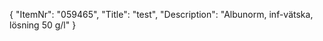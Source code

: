 {
  "ItemNr": "059465",
  "Title": "test",
  "Description": "Albunorm, inf-vätska, lösning 50 g/l"
}